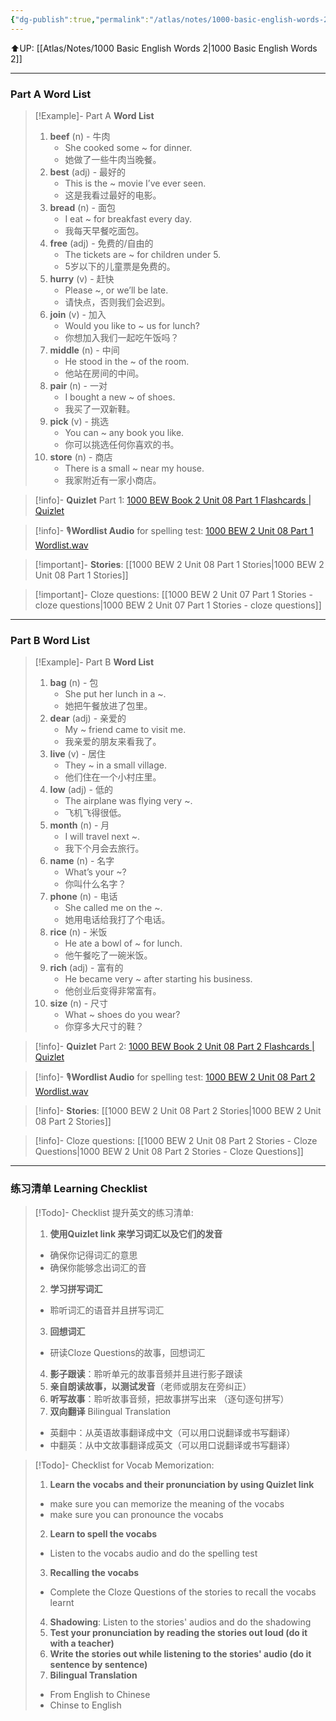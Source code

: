 ```yaml
---
{"dg-publish":true,"permalink":"/atlas/notes/1000-basic-english-words-2-unit-08/"}
---
```


⬆️UP: [[Atlas/Notes/1000 Basic English Words 2\|1000 Basic English Words 2]]

---
### Part A Word List

> [!Example]- Part A **Word List**
> 1. **beef** (n) - 牛肉
>     - She cooked some ~ for dinner.
>     - 她做了一些牛肉当晚餐。
> 2. **best** (adj) - 最好的
>     - This is the ~ movie I’ve ever seen.
>     - 这是我看过最好的电影。
> 3. **bread** (n) - 面包
>     - I eat ~ for breakfast every day.
>     - 我每天早餐吃面包。
> 4. **free** (adj) - 免费的/自由的
>     - The tickets are ~ for children under 5.
>     - 5岁以下的儿童票是免费的。
> 5. **hurry** (v) - 赶快
>     - Please ~, or we’ll be late.
>     - 请快点，否则我们会迟到。
> 6. **join** (v) - 加入
>     - Would you like to ~ us for lunch?
>     - 你想加入我们一起吃午饭吗？
> 7. **middle** (n) - 中间
>     - He stood in the ~ of the room.
>     - 他站在房间的中间。
> 8. **pair** (n) - 一对
>     - I bought a new ~ of shoes.
>     - 我买了一双新鞋。
> 9. **pick** (v) - 挑选
>     - You can ~ any book you like.
>     - 你可以挑选任何你喜欢的书。
> 10. **store** (n) - 商店
>     - There is a small ~ near my house.
>     - 我家附近有一家小商店。

> [!info]- **Quizlet** Part 1: [1000 BEW Book 2 Unit 08 Part 1 Flashcards | Quizlet]()

> [!info]- 🎙️**Wordlist Audio** for spelling test: [1000 BEW 2 Unit 08 Part 1 Wordlist.wav]()

> [!important]- **Stories**: [[1000 BEW 2 Unit 08 Part 1 Stories\|1000 BEW 2 Unit 08 Part 1 Stories]]

> [!important]- Cloze questions: [[1000 BEW 2 Unit 07 Part 1 Stories - cloze questions\|1000 BEW 2 Unit 07 Part 1 Stories - cloze questions]]

---
### Part B Word List

> [!Example]- Part B **Word List**
> 1. **bag** (n) - 包
>     - She put her lunch in a ~.
>     - 她把午餐放进了包里。
> 2. **dear** (adj) - 亲爱的
>     - My ~ friend came to visit me.
>     - 我亲爱的朋友来看我了。
> 3. **live** (v) - 居住
>     - They ~ in a small village.
>     - 他们住在一个小村庄里。
> 4. **low** (adj) - 低的
>     - The airplane was flying very ~.
>     - 飞机飞得很低。
> 5. **month** (n) - 月
>     - I will travel next ~.
>     - 我下个月会去旅行。
> 6. **name** (n) - 名字
>     - What’s your ~?
>     - 你叫什么名字？
> 7. **phone** (n) - 电话
>     - She called me on the ~.
>     - 她用电话给我打了个电话。
> 8. **rice** (n) - 米饭
>     - He ate a bowl of ~ for lunch.
>     - 他午餐吃了一碗米饭。
> 9. **rich** (adj) - 富有的
>     - He became very ~ after starting his business.
>     - 他创业后变得非常富有。
> 10. **size** (n) - 尺寸
>     - What ~ shoes do you wear?
>     - 你穿多大尺寸的鞋？

> [!info]- **Quizlet** Part 2: [1000 BEW Book 2 Unit 08 Part 2 Flashcards | Quizlet]()

> [!info]- 🎙️**Wordlist Audio** for spelling test: [1000 BEW 2 Unit 08 Part 2 Wordlist.wav]()

> [!info]- **Stories**: [[1000 BEW 2 Unit 08 Part 2 Stories\|1000 BEW 2 Unit 08 Part 2 Stories]]

> [!info]- Cloze questions: [[1000 BEW 2 Unit 08 Part 2 Stories - Cloze Questions\|1000 BEW 2 Unit 08 Part 2 Stories - Cloze Questions]]

---
### 练习清单 Learning Checklist

> [!Todo]- Checklist 提升英文的练习清单:
> 1. **使用Quizlet link 来学习词汇以及它们的发音** 
>	- 确保你记得词汇的意思 
>	- 确保你能够念出词汇的音 
> 2. **学习拼写词汇** 
>	- 聆听词汇的语音并且拼写词汇 
> 3. **回想词汇**
>	- 研读Cloze Questions的故事，回想词汇 
> 4. **影子跟读**：聆听单元的故事音频并且进行影子跟读 
> 5. **亲自朗读故事，以测试发音**（老师或朋友在旁纠正）
> 6. **听写故事**：聆听故事音频，把故事拼写出来 （逐句逐句拼写）
> 7. **双向翻译** Bilingual Translation 
>	- 英翻中：从英语故事翻译成中文（可以用口说翻译或书写翻译）
>	- 中翻英：从中文故事翻译成英文（可以用口说翻译或书写翻译）

> [!Todo]- Checklist for Vocab Memorization:
> 
> 1. **Learn the vocabs and their pronunciation by using Quizlet link**
>	- make sure you can memorize the meaning of the vocabs
>	- make sure you can pronounce the vocabs
> 2. **Learn to spell the vocabs**
>	- Listen to the vocabs audio and do the spelling test
> 3. **Recalling the vocabs**
>	- Complete the Cloze Questions of the stories to recall the vocabs learnt
> 4. **Shadowing**: Listen to the stories' audios and do the shadowing
> 5. **Test your pronunciation by reading the stories out loud (do it with a teacher)**
> 6. **Write the stories out while listening to the stories' audio (do it sentence by sentence)**
> 7. **Bilingual Translation** 
> 	- From English to Chinese
> 	- Chinse to English


